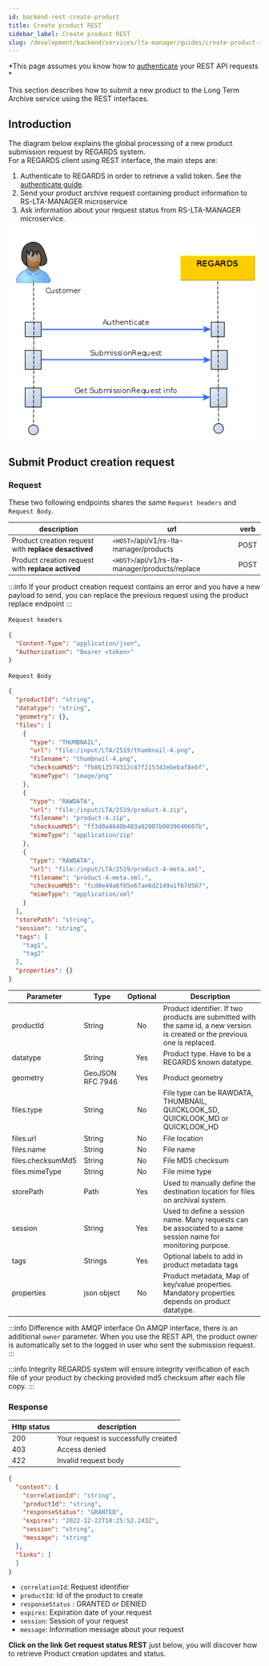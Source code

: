 ```yaml
---
id: backend-rest-create-product
title: Create product REST
sidebar_label: Create product REST
slug: /development/backend/services/lta-manager/guides/create-product-rest
---
```


*This page assumes you know how
to [authenticate](/docs/development/backend/services/authentication/api-guides/retrieve-token-rest/) your REST API
requests *

This section describes how to submit a new product to the Long Term Archive service using the REST interfaces.

## Introduction

The diagram below explains the global processing of a new product submission request by REGARDS system.  
For a REGARDS client using REST interface, the main steps are:

1. Authenticate to REGARDS in order to retrieve a valid token. See
   the [authenticate guide](/docs/development/backend/services/authentication/api-guides/retrieve-token-rest/).
1. Send your product archive request containing product information to RS-LTA-MANAGER microservice
1. Ask information about your request status from RS-LTA-MANAGER microservice.

![sequence](./archive-request-nominal-rest.png)

## Submit Product creation request

### Request

These two following endpoints shares the same `Request headers` and `Request Body`.

| description                                          | url                                             | verb |
|------------------------------------------------------|-------------------------------------------------|------|
| Product creation request with **replace desactived** | `<HOST>`/api/v1/rs-lta-manager/products         | POST |
| Product creation request with **replace actived**    | `<HOST>`/api/v1/rs-lta-manager/products/replace | POST |

:::info
If your product creation request contains an error and you have a new payload to send, you can replace the previous
request using the product replace endpoint
:::

`Request headers`

```json
{
  "Content-Type": "application/json",
  "Authorization": "Bearer <token>"
}
```

`Request Body`

```json
{
  "productId": "string",
  "datatype": "string",
  "geometry": {},
  "files": [
    {
      "type": "THUMBNAIL",
      "url": "file:/input/LTA/2519/thumbnail-4.png",
      "filename": "thumbnail-4.png",
      "checksumMd5": "fb8613574312c47f215343ebebaf8ebf",
      "mimeType": "image/png"
    },
    {
      "type": "RAWDATA",
      "url": "file:/input/LTA/2519/product-4.zip",
      "filename": "product-4.zip",
      "checksumMd5": "ff3d0a4640b403a02007b0039640607b",
      "mimeType": "application/zip"
    },
    {
      "type": "RAWDATA",
      "url": "file:/input/LTA/2519/product-4-meta.xml",
      "filename": "product-4-meta.xml.",
      "checksumMd5": "fcd0e49a6f85e67ae6d2149a1f67d567",
      "mimeType": "application/xml"
    }
  ],
  "storePath": "string",
  "session": "string",
  "tags": [
    "tag1",
    "tag2"
  ],
  "properties": {}
}
```

| Parameter         | Type              | Optional | Description                                                                                                                   |
|-------------------|-------------------|:--------:|-------------------------------------------------------------------------------------------------------------------------------|
| productId         | String            |    No    | Product identifier. If two products are submitted with the same id, a new version is created or the previous one is replaced. |
| datatype          | String            |   Yes    | Product type. Have to be a REGARDS known datatype.                                                                            |
| geometry          | GeoJSON RFC 7946  |   Yes    | Product geometry                                                                                                              |
| files.type        | String            |    No    | File type can be RAWDATA, THUMBNAIL, QUICKLOOK_SD, QUICKLOOK_MD or QUICKLOOK_HD                                               |
| files.url         | String            |    No    | File location                                                                                                                 |
| files.name        | String            |    No    | File name                                                                                                                     |
| files.checksumMd5 | String            |    No    | File MD5 checksum                                                                                                             |
| files.mimeType    | String            |    No    | File mime type                                                                                                                |
| storePath         | Path              |   Yes    | Used to manually define the destination location for files on archival system.                                                |
| session           | String            |   Yes    | Used to define a session name. Many requests can be associated to a same session name for monitoring purpose.                 |
| tags              | Strings           |   Yes    | Optional labels to add in product metadata tags                                                                               |
| properties        | json object       |    No    | Product metadata, Map of key/value properties. Mandatory properties depends on product datatype.                              |

:::info Difference with AMQP interface
On AMQP interface, there is an additional `owner` parameter. When you use the REST API, the product owner is
automatically set to the logged in user who sent the submission request.
:::

:::info Integrity
REGARDS system will ensure integrity verification of each file of your product by checking provided md5 checksum after
each file copy.
:::

### Response

| Http status | description                          |
|-------------|--------------------------------------|
| 200         | Your request is successfully created |
| 403         | Access denied                        |
| 422         | Invalid request body                 |

```json
{
  "content": {
    "correlationId": "string",
    "productId": "string",
    "responseStatus": "GRANTED",
    "expires": "2022-12-22T10:25:52.243Z",
    "session": "string",
    "message": "string"
  },
  "links": [
  ]
}
```

- `correlationId`: Request identifier
- `productId`: Id of the product to create
- `responseStatus` : GRANTED or DENIED
- `expires`: Expiration date of your request
- `session`: Session of your request
- `message`: Information message about your request

**Click on the link Get request status REST** just below, you will discover how to retrieve Product creation updates and
status.
